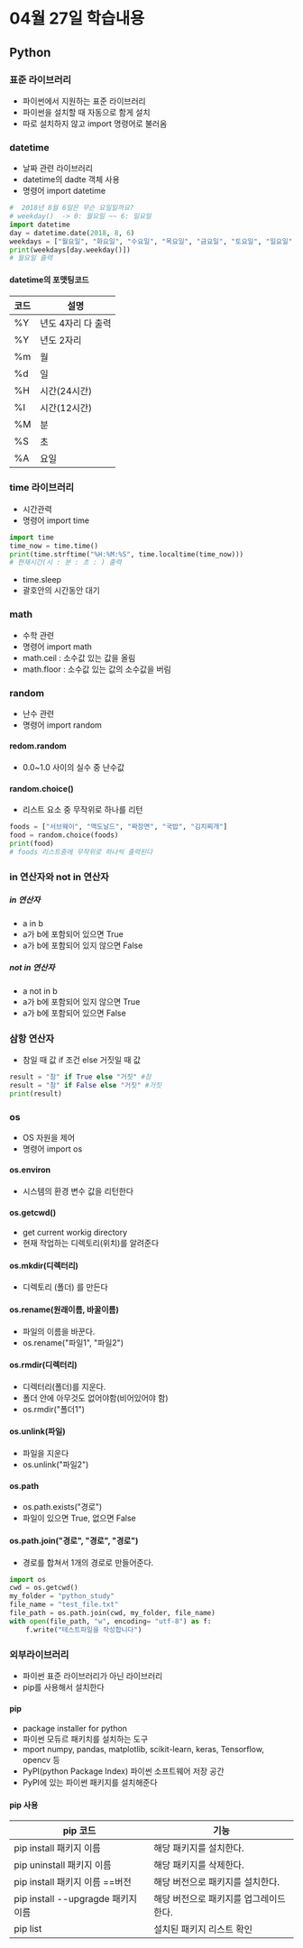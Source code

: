# 04월 27일 학습내용
## Python
### 표준 라이브러리
- 파이썬에서 지원하는 표준 라이브러리
- 파이썬을 설치할 때 자동으로 함게 설치
- 따로 설치하지 않고 import 명령어로 불러옴
### datetime
- 날짜 관련 라이브러리
- datetime의 dadte 객체 사용
- 명령어 import datetime
```python
#  2018년 8월 6일은 무슨 요일일까요?
# weekday()  -> 0: 월요일 ~~ 6: 일요일
import datetime
day = datetime.date(2018, 8, 6)
weekdays = ["월요일", "화요일", "수요일", "목요일", "금요일", "토요일", "일요일"]
print(weekdays[day.weekday()])
# 월요일 출력
```
#### datetime의 포맷팅코드
코드 | 설명
----- | -----
%Y | 년도 4자리 다 출력
%Y | 년도 2자리
%m | 월
%d | 일
%H | 시간(24시간)
%I | 시간(12시간)
%M | 분
%S | 초
%A | 요일

### time 라이브러리
- 시간관력 
- 명령어 import time
```python
import time
time_now = time.time()
print(time.strftime("%H:%M:%S", time.localtime(time_now)))
# 현재시간(시 : 분 : 초 : ) 출력
```
- time.sleep
- 괄호안의 시간동안 대기
### math
- 수학 관련
- 명령어 import math
- math.ceil : 소수값 있는 값을 올림 
- math.floor : 소수값 있는 값의 소수값을 버림
   
### random
- 난수 관련
- 명령어 import random 
#### redom.random
- 0.0~1.0 사이의 실수 중 난수값
#### random.choice()
- 리스트 요소 중 무작위로 하나를 리턴
```python
foods = ["서브웨이", "맥도날드", "짜장면", "국밥", "김치찌개"]
food = random.choice(foods)
print(food)
# foods 리스트중에 무작위로 하나씩 출력된다
```
### in 연산자와 not in 연산자

##### in 연산자
- a  in b
- a가 b에 포함되어 있으면 True
- a가 b에 포함되어 있지 않으면 False
##### not in 연산자
- a not in b
- a가 b에 포함되어 있지 않으면 True
- a가 b에 포함되어 있으면 False

### 삼항 연산자
- 참일 때 값 if 조건 else 거짓일 때 값
```python
result = "참" if True else "거짓" #참
result = "참" if False else "거짓" #거짓
print(result)
```

### os
- OS 자원을 제어
- 명령어 import os
#### os.environ
- 시스템의 환경 변수 값을 리턴한다
#### os.getcwd()
- get current workig directory
- 현재 작업하는 디렉토리(위치)를 알려준다
#### os.mkdir(디렉터리)
- 디렉토리 (폴더) 를 만든다
#### os.rename(원래이름, 바꿀이름)
- 파일의 이름을 바꾼다.
- os.rename("파일1", "파일2")
#### os.rmdir(디렉터리)
- 디렉터리(폴더)를 지운다.
- 폴더 안에 아무것도 없어야함(비어있어야 함)
- os.rmdir("폴더1")
#### os.unlink(파일)
- 파일을 지운다
- os.unlink("파일2")

#### os.path
- os.path.exists("경로")
- 파일이 있으면 True, 없으면 False
#### os.path.join("경로", "경로", "경로")
- 경로를 합쳐서 1개의 경로로 만들어준다.
```python
import os
cwd = os.getcwd()
my_folder = "python_study"
file_name = "test_file.txt"
file_path = os.path.join(cwd, my_folder, file_name)
with open(file_path, "w", encoding= "utf-8") as f:
    f.write("테스트파일을 작성합니다")
```

### 외부라이브러리
- 파이썬 표준 라이브러리가 아닌 라이브러리
- pip를 사용해서 설치한다
#### pip
- package installer for python
- 파이썬 모듀르 패키치를 설치하는 도구
- mport numpy, pandas, matplotlib, scikit-learn, keras, Tensorflow, opencv 등
- PyPI(python Package Index) 파이썬 소프트웨어 저장 공간
- PyPI에 있는 파이썬 패키지를 설치해준다
#### pip 사용
pip 코드 | 기능
------ | -----
pip install 패키지 이름 | 해당 패키지를 설치한다.
pip uninstall 패키지 이름 | 해당 패키지를 삭제한다.
pip install 패키지 이름 ==버전 | 해당 버전으로 패키지를 설치한다.
pip install --upgragde 패키지 이름 | 해당 버전으로 패키지를 업그레이드한다.
pip list | 설치된 패키지 리스트 확인


